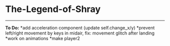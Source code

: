 # The-Legend-of-Shray

-------

**To Do:**
*add acceleration component (update self.change_x/y)
*prevent left/right movement by keys in midair, fix: movement glitch after landing
*work on animations
*make player2
